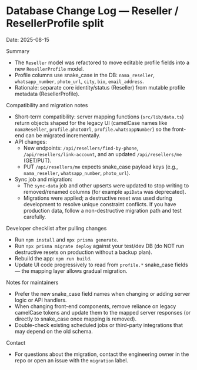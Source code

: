 # Database Change Log — Reseller / ResellerProfile split

Date: 2025-08-15

Summary
- The `Reseller` model was refactored to move editable profile fields into a new `ResellerProfile` model.
 - Profile columns use snake_case in the DB: `nama_reseller`, `whatsapp_number`, `photo_url`, `city`, `bio`, `email_address`.
- Rationale: separate core identity/status (Reseller) from mutable profile metadata (ResellerProfile).

Compatibility and migration notes
- Short-term compatibility: server mapping functions (`src/lib/data.ts`) return objects shaped for the legacy UI (camelCase names like `namaReseller`, `profile.photoUrl`, `profile.whatsappNumber`) so the front-end can be migrated incrementally.
- API changes:
  - New endpoints: `/api/resellers/find-by-phone`, `/api/resellers/link-account`, and an updated `/api/resellers/me` (GET/PUT).
  - PUT `/api/resellers/me` expects snake_case payload keys (e.g., `nama_reseller`, `whatsapp_number`, `photo_url`).
- Sync job and migration:
  - The `sync-data` job and other upserts were updated to stop writing to removed/renamed columns (for example `apiData` was deprecated).
  - Migrations were applied; a destructive reset was used during development to resolve unique constraint conflicts. If you have production data, follow a non-destructive migration path and test carefully.

Developer checklist after pulling changes
- Run `npm install` and `npx prisma generate`.
- Run `npx prisma migrate deploy` against your test/dev DB (do NOT run destructive resets on production without a backup plan).
- Rebuild the app: `npm run build`.
- Update UI code progressively to read from `profile.*` snake_case fields — the mapping layer allows gradual migration.

Notes for maintainers
- Prefer the new snake_case field names when changing or adding server logic or API handlers.
- When changing front-end components, remove reliance on legacy camelCase tokens and update them to the mapped server responses (or directly to snake_case once mapping is removed).
- Double-check existing scheduled jobs or third-party integrations that may depend on the old schema.

Contact
- For questions about the migration, contact the engineering owner in the repo or open an issue with the `migration` label.

